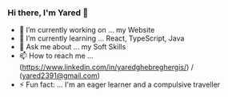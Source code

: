 ### Hi there, I'm Yared 👋

<!--
**yaredghebre/yaredghebre** is a ✨ _special_ ✨ repository because its `README.md` (this file) appears on your GitHub profile.
Here are some ideas to get you started:
- 👯 I’m looking to collaborate on ...
- 🤔 I’m looking for help with ...
- 😄 Pronouns: ...
-->
- 🔭 I’m currently working on ... my Website
- 🌱 I’m currently learning ... React, TypeScript, Java
- 💬 Ask me about ... my Soft Skills
- 📫 How to reach me ... (https://www.linkedin.com/in/yaredghebreghergis/) / (yared2391@gmail.com)
- ⚡ Fun fact: ... I'm an eager learner and a compulsive traveller
